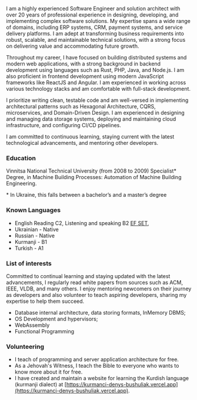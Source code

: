 <style>
    #about-me-link{
        color: red !important;
    }
</style>

I am a highly experienced Software Engineer and solution architect with over 20 years of professional experience in designing, developing, and implementing complex software solutions.  My expertise spans a wide range of domains, including ERP systems, CRM, payment systems, and service delivery platforms.  I am adept at transforming business requirements into robust, scalable, and maintainable technical solutions, with a strong focus on delivering value and accommodating future growth.

Throughout my career, I have focused on building distributed systems and modern web applications, with a strong background in backend development using languages such as Rust, PHP, Java, and Node.js.  I am also proficient in frontend development using modern JavaScript frameworks like ReactJS and Angular.  I am experienced in working across various technology stacks and am comfortable with full-stack development.

I prioritize writing clean, testable code and am well-versed in implementing architectural patterns such as Hexagonal Architecture, CQRS, microservices, and Domain-Driven Design.  I am experienced in designing and managing data storage systems, deploying and maintaining cloud infrastructure, and configuring CI/CD pipelines.

I am committed to continuous learning, staying current with the latest technological advancements, and mentoring other developers.

<h3 id="education">Education</h3>

Vinnitsa National Technical University (from 2008 to 2009)
Specialist* Degree, in Machine Building Processes: Automation of Machine Building
Engineering.

\* In Ukraine, this falls between a bachelor’s and a master’s degree

### Known Languages
* English Reading C2, Listening and speaking B2 [EF SET](https://cert.efset.org/WSdoAM),
* Ukrainian - Native
* Russian - Native
* Kurmanji - B1
* Turkish - A1


<h3 id="list-of-interests">List of interests</h3>

Committed to continual learning and staying updated with the latest advancements, I regularly read white papers from sources such as ACM, IEEE, VLDB, and many others. I enjoy mentoring newcomers on their journey as developers and also volunteer to teach aspiring developers, sharing my expertise to help them succeed.

* Database internal architecture, data storing formats, InMemory DBMS;
* OS Development and hypervisors;
* WebAssembly
* Functional Programming

<h3 id="volunteering">Volunteering</h3>

* I teach of programming and server application architecture for free.
* As a Jehovah's Witness, I teach the Bible to everyone who wants to know more about
it for free.
* I have created and maintain a website for learning the Kurdish language (kurmanji
dialect) at [https://kurmanci-denys-bushuliak.vercel.app](https://kurmanci-denys-bushuliak.vercel.app).
